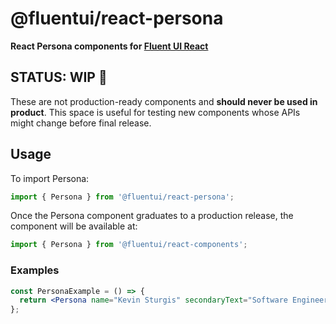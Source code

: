 # @fluentui/react-persona

**React Persona components for [Fluent UI React](https://react.fluentui.dev/)**

## STATUS: WIP 🚧

These are not production-ready components and **should never be used in product**. This space is useful for testing new components whose APIs might change before final release.

## Usage

To import Persona:

```js
import { Persona } from '@fluentui/react-persona';
```

Once the Persona component graduates to a production release, the component will be available at:

```js
import { Persona } from '@fluentui/react-components';
```

### Examples

```jsx
const PersonaExample = () => {
  return <Persona name="Kevin Sturgis" secondaryText="Software Engineer" />;
};
```

